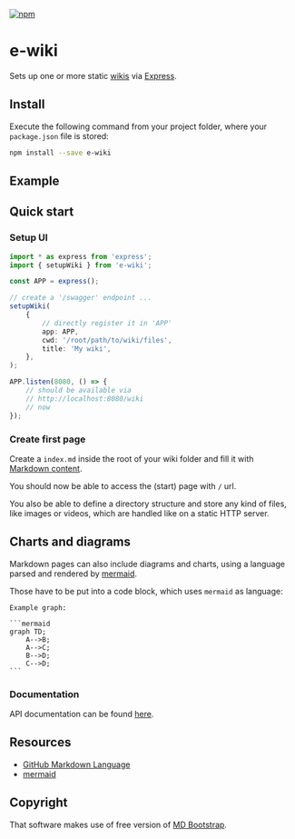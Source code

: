 [![npm](https://img.shields.io/npm/v/e-wiki.svg)](https://www.npmjs.com/package/e-wiki)

# e-wiki

Sets up one or more static [wikis](https://github.com/showdownjs/showdown) via [Express](https://expressjs.com/).

## Install

Execute the following command from your project folder, where your `package.json` file is stored:

```bash
npm install --save e-wiki
```

## Example

## Quick start

### Setup UI

```typescript
import * as express from 'express';
import { setupWiki } from 'e-wiki';

const APP = express();

// create a '/swagger' endpoint ...
setupWiki(
    {
        // directly register it in 'APP'
        app: APP,
        cwd: '/root/path/to/wiki/files',
        title: 'My wiki',
    },
);

APP.listen(8080, () => {
    // should be available via
    // http://localhost:8080/wiki
    // now
});
```

### Create first page

Create a `index.md` inside the root of your wiki folder and fill it with [Markdown content](https://guides.github.com/features/mastering-markdown/).

You should now be able to access the (start) page with `/` url.

You also be able to define a directory structure and store any kind of files, like images or videos, which are handled like on a static HTTP server.

## Charts and diagrams

Markdown pages can also include diagrams and charts, using a language parsed and rendered by [mermaid](https://github.com/knsv/mermaid).

Those have to be put into a code block, which uses `mermaid` as language:

    Example graph:
    
    ```mermaid
    graph TD;
        A-->B;
        A-->C;
        B-->D;
        C-->D;
    ```

### Documentation

API documentation can be found [here](https://egodigital.github.io/e-wiki/).

## Resources

* [GitHub Markdown Language](https://guides.github.com/features/mastering-markdown/)
* [mermaid](https://github.com/knsv/mermaid)

## Copyright

That software makes use of free version of [MD Bootstrap](https://mdbootstrap.com/).
